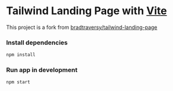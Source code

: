 # Tailwind Landing Page with [Vite](https://vitejs.dev/)

This project is a fork from [bradtraversy/tailwind-landing-page](https://github.com/bradtraversy/tailwind-landing-page)

### Install dependencies

```bash
npm install
```

### Run app in development

```bash
npm start
```
